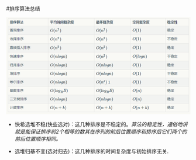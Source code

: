 #排序算法总结




![](./pic/sort_algs.png)


* 快希选堆不稳(快些选对)：这几种排序是不稳定的。*算法的稳定性，通俗地讲就是能保证排序前2个相等的数其在序列的前后位置顺序和排序后它们两个的前后位置顺序相同。*

* 选堆归基不变(选对归去)：这几种排序的时间复杂度与初始排序无关.